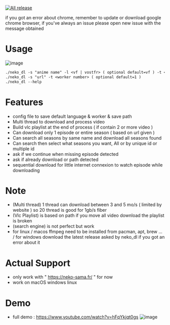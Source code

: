 [![All release](https://github.com/PsykoDev/neko_sama_downloader/actions/workflows/rust.yml/badge.svg)](https://github.com/PsykoDev/neko_sama_downloader/actions/workflows/rust.yml)

if you got an error about chrome, remember to update or download google chrome browser, if you've always an issue please open new issue with the message obtained
# Usage
![image](https://github.com/user-attachments/assets/01551224-e8e1-408b-a1bb-d43ddc00d8a2)

```txt
./neko_dl -s "anime name" -l <vf | vostfr> ( optional default=vf ) -t <worker number> ( optional default=1 )
./neko_dl -s "url" -t <worker number> ( optional default=1 )
./neko_dl --help
```

# Features

- config file to save default language & worker & save path
- Multi thread to download and process video
- Build vlc playlist at the end of process ( if contain 2 or more video )
- Can download only 1 episode or entire season ( based on url given )
- Can search all seasons by same name and download all seasons found
- Can search then select what seasons you want, All or by unique id or multiple id
- ask if we continue when missing episode detected
- ask if already download or path detected 
- sequential download for little internet connexion to watch episode while downloading

# Note

- (Multi thread) 1 thread can download between 3 and 5 mo/s ( limited by website ) so 20 thread is good for 1gb/s fiber
- (Vlc Playlist) is based on path if you move all video download the playlist is broken
- (search engine) is not perfect but work
- for linux / macos ffmpeg need to be installed from pacman, apt, brew ... / for windows download the latest release asked by neko_dl if you got an error about it

# Actual Support

- only work with " https://neko-sama.fr/ " for now
- work on macOS windows linux

# Demo

- full demo : https://www.youtube.com/watch?v=hFqYkjqt0gs
![image](https://github.com/PsykoDev/neko_sama_downloader/assets/45910905/21c40853-f1fe-4c5c-9a25-9dab00e2f31d)
